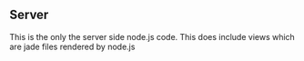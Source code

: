 ## Server

This is the only the server side node.js code. This does include views which are jade files rendered by node.js
